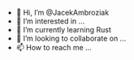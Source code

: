- 👋 Hi, I’m @JacekAmbroziak
- 👀 I’m interested in ...
- 🌱 I’m currently learning Rust
- 💞️ I’m looking to collaborate on ...
- 📫 How to reach me ...

<!---
JacekAmbroziak/JacekAmbroziak is a ✨ special ✨ repository because its `README.md` (this file) appears on your GitHub profile.
You can click the Preview link to take a look at your changes.
--->
